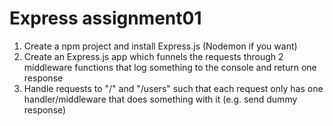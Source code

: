 # Express assignment01

1. Create a npm project and install Express.js (Nodemon if you want)
2. Create an Express.js app which funnels the requests through 2 middleware functions that log something to the console and return one response
3. Handle requests to "/" and "/users" such that each request only has one handler/middleware that does something with it (e.g. send dummy response)
